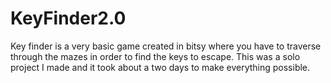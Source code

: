 # KeyFinder2.0

Key finder is a very basic game created in bitsy where you have to traverse through the mazes in order to find the keys to escape.
This was a solo project I made and it took about a two days to make everything possible. 
